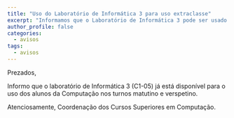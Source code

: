 ```yaml
---
title: "Uso do Laboratório de Informática 3 para uso extraclasse"
excerpt: "Informamos que o Laboratório de Informática 3 pode ser usado pelos alunos nos horários matutino e vespertino"
author_profile: false
categories:
  - avisos
tags:
  - avisos
---
```


Prezados,

Informo que o laboratório de Informática 3 (C1-05) já está disponível para o uso dos alunos da Computação nos turnos matutino e verspetino.

Atenciosamente,
Coordenação dos Cursos Superiores em Computação.






